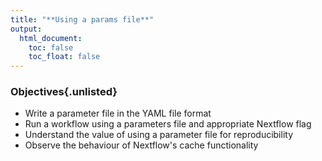 ```yaml
---
title: "**Using a params file**"
output:
  html_document:
    toc: false
    toc_float: false
---
```


<div class="objectives">
  
### Objectives{.unlisted}

- Write a parameter file in the YAML file format
- Run a workflow using a parameters file and appropriate Nextflow flag
- Understand the value of using a parameter file for reproducibility
- Observe the behaviour of Nextflow's cache functionality   

</div>

